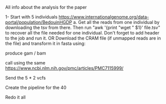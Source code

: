 All info about the analysis for the paper

1- Start with 5 individuals
https://www.internationalgenome.org/data-portal/population/BedouinHGDP 
  a. Get all the reads from one individual by downloading the tsv from there. Then run "awk '{print "wget " $1}' file.tsv" to recover all the file needed for one individual.
  Don't forget to add header to the job and run it.
  OR
  Download the CRAM file (if unmapped reads are in the file) and transform it in fasta using:

  
  
produce gam / bam 

call using the same https://www.ncbi.nlm.nih.gov/pmc/articles/PMC7115999/

Send the 5 * 2 vcfs

Create the pipeline for the 40

Redo it all
